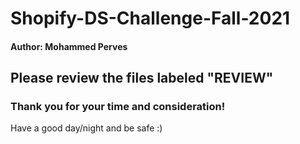 # Shopify-DS-Challenge-Fall-2021
#### Author: Mohammed Perves

## Please review the files labeled "REVIEW"

### Thank you for your time and consideration! 

Have a good day/night and be safe :)
